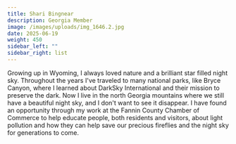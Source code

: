 ```yaml
---
title: Shari Bingnear
description: Georgia Member
image: /images/uploads/img_1646.2.jpg
date: 2025-06-19
weight: 450
sidebar_left: ""
sidebar_right: list
---
```

Growing up in Wyoming, I always loved nature and a brilliant star filled night sky. Throughout the years I've traveled to many national parks, like Bryce Canyon, where I learned about DarkSky International and their mission to preserve the dark. Now I live in the north Georgia mountains where we still have a beautiful night sky, and I don't want to see it disappear. I have found an opportunity through my work at the Fannin County Chamber of Commerce to help educate people, both residents and visitors, about light pollution and how they can help save our precious fireflies and the night sky for generations to come.